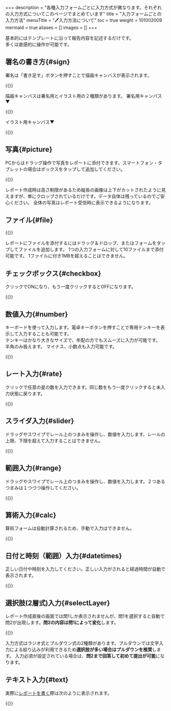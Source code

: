 +++
description = "各種入力フォームごとに入力方式が異なります。それぞれの入力方式についてこのページでまとめています"
title = "入力フォームごとの入力方法"
menuTitle = "🖊入力方法について"
toc = true
weight = 101002009
mermaid = true
aliases = []
images = []
+++


基本的にはテンプレートに沿って報告内容を記述するだけです。  
多くは直感的に操作が可能です。


## 署名の書き方{#sign}

署名は「書き足す」ボタンを押すことで描画キャンバスが表示されます。

{{<appscreen filename="sign-input" title="レポート作成画面。署名ボタンをタップして署名入力ウインドウがポップ表示されます">}}

描画キャンバスは署名用とイラスト用の２種類があります。
署名用キャンパス▼

{{<appscreen filename="write-signature" title="署名をスタイラスペンで書く">}}


イラスト用キャンバス▼

{{<appscreen filename="draw-stylus-pen" title="イラスト用キャンバスの画面。カラーパレットや線の太さを調整するボタンなどが表示されている">}}



## 写真{#picture}

PCからはドラッグ操作で写真をレポートに添付できます。スマートフォン・タブレットの場合はボックスをタップして追加してください。


{{<appscreen filename="picinput" title="写真入力フォームの含まれたレポート作成画面のイメージ。写真を添付できる枠がありそこから写真を追加できる。PCの場合はドラッグ操作で追加も可能">}}

レポート作成時は高さ制限があるため縦長の画像は上下がカットされたように見えますが、単にクロップされているだけです。データ自体は残っているのでご安心ください。
全体の写真はレポート受信時に表示できるようになります。


## ファイル{#file}

{{<appscreen filename="file-input" title="ファイル入力フォームを使ったレポートの作成画面イメージ。添付したファイルは即座にアップロードされます。">}}

レポートにファイルを添付するにはドラッグ＆ドロップ、またはフォームをタップしてファイルを追加します。
1つの入力フォームに対して10ファイルまで添付可能です。
1ファイルに付き1MBを超えることはできません。

## チェックボックス{#checkbox}

クリックでONになり、もう一度クリックするとOFFになります。

{{<appscreen filename="checkbox-preview"  title="チェックボックスが含まれたレポートのプレビュー">}}


## 数値入力{#number}

キーボードを使って入力します。電卓キーボタンを押すことで専用テンキーを表示して入力することも可能です。  
テンキーはかなり大きなサイズで、年配の方でもスムーズに入力が可能です。
半角のみ扱えます。
マイナス、小数点も入力可能です。

{{<appscreen filename="math-input" title="数値入力フォームの入力画面イメージ。">}}



## レート入力{#rate}

クリックで任意の星の数を入力できます。同じ数をもう一度クリックすると未入力状態に戻ります。

{{<appscreen filename="rate-preview" title="レートはタップ操作で簡単に入力が可能です。見た目も視覚的にわかりやすく便利です">}}

## スライダ入力{#slider}

ドラッグやスワイプでレール上のつまみを操作し、数値を入力します。レールの上限、下限を超えて入力することはできません。

{{<appscreen filename="slider-preview" title="スライダーを使ったレポート入力画面">}}

## 範囲入力{#range}

ドラッグやスワイプでレール上のつまみを操作し、数値を入力します。２つあるつまみは１つづつ操作してください。

{{<appscreen filename="range-preview"  title="範囲選択入力イメージ">}}


## 算術入力{#calc}

算術フォームは自動計算されるため、手動で入力はできません。

{{<appscreen filename="calc-preview" title="算術の含まれたレポートのプレビュー">}}


## 日付と時刻（範囲）入力{#datetimes}

正しい日付や時刻を入力してください。正しい入力がされると経過時間が自動で表示されます。

{{<appscreen filename="datetimes-preview" title="期間入力の入力イメージ。時刻の場合はスライダーを使った入力方式も可能">}}



## 選択肢(2層式)入力{#selectLayer}

レポート作成直後の画面では問1しか表示されませんが、問1を選択すると自動で問2が出現します。**問2の内容は問1によって変化**します。

{{<appscreen filename="select2-preview" title="問1の選択によって問2の解凍リストが変化します">}}

入力方式はラジオ式とプルダウン式の2種類があります。プルダウンでは文字入力による絞り込みが利用できるため**選択肢が多い場合はプルダウンを推奨**します。
入力必須が設定されている場合は、**問2まで回答して初めて提出が可能**になります。

## テキスト入力{#text}

実際に[レポートを書く](/docs/manual/write-report/write/)際は次のように表示されます。

{{<appscreen filename="text-preview" title="作成したテンプレートのプレビュー">}}
